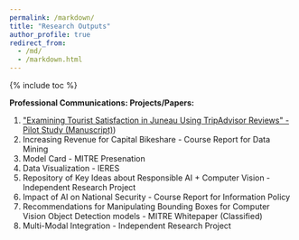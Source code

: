 ```yaml
---
permalink: /markdown/
title: "Research Outputs"
author_profile: true
redirect_from: 
  - /md/
  - /markdown.html
---
```


{% include toc %}



**Professional Communications: Projects/Papers:**

1. ["Examining Tourist Satisfaction in Juneau Using TripAdvisor Reviews" - Pilot Study (Manuscript)](https://github.com/shreeyasharda/ShreeyaSharda.github.io/blob/master/_pages/Sentiment%20Analysis%20Manuscript%20(Pilot%20Study)%20-%20Share%20for%20PhD-3.pdf))
3. Increasing Revenue for Capital Bikeshare - Course Report for Data Mining
4. Model Card - MITRE Presenation
5. Data Visualization - IERES
6. Repository of Key Ideas about Responsible AI + Computer Vision - Independent Research Project
7. Impact of AI on National Security - Course Report for Information Policy
8. Recommendations for Manipulating Bounding Boxes for Computer Vision Object Detection models - MITRE Whitepaper (Classified)
9. Multi-Modal Integration - Independent Research Project




